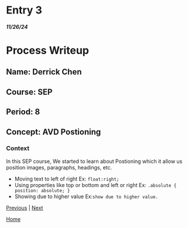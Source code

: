 # Entry 3
##### 11/26/24

# Process Writeup

## Name: Derrick Chen
## Course: SEP
## Period: 8
## Concept: AVD Postioning 

### Context
In this SEP course, We started to learn about Postioning which it allow us position images, paragraphs, headings, etc.
* Moving text to left of right  Ex: `float:right;`
* Using properties like top or bottom and left or right  Ex: `.absolute {
position: absolute;
}`
* Showing due to higher value Ex:`show due to higher value.`

[Previous](entry02.md) | [Next](entry04.md)

[Home](../README.md)

